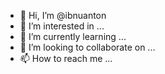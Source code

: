 - 👋 Hi, I’m @ibnuanton
- 👀 I’m interested in ...
- 🌱 I’m currently learning ...
- 💞️ I’m looking to collaborate on ...
- 📫 How to reach me ...

<!---
ibnuanton/ibnuanton is a ✨ special ✨ repository because its `README.md` (this file) appears on your GitHub profile.
You can click the Preview link to take a look at your changes.
--->
